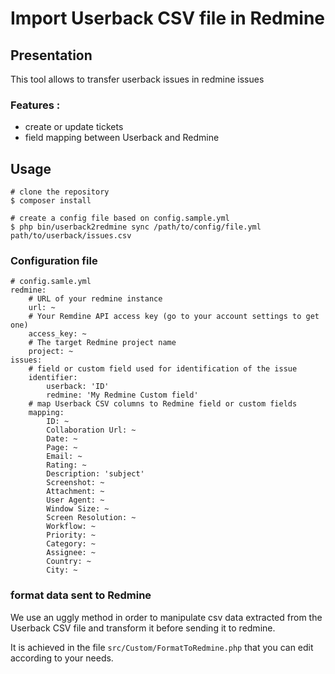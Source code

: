 # Import Userback CSV file in Redmine

## Presentation

This tool allows to transfer userback issues in redmine issues

### Features :

* create or update tickets
* field mapping between Userback and Redmine

## Usage

```
# clone the repository
$ composer install

# create a config file based on config.sample.yml
$ php bin/userback2redmine sync /path/to/config/file.yml path/to/userback/issues.csv
```

### Configuration file

```
# config.samle.yml
redmine:
    # URL of your redmine instance
    url: ~
    # Your Remdine API access key (go to your account settings to get one)
    access_key: ~
    # The target Redmine project name
    project: ~
issues:
    # field or custom field used for identification of the issue
    identifier: 
        userback: 'ID'
        redmine: 'My Redmine Custom field'
    # map Userback CSV columns to Redmine field or custom fields
    mapping:
        ID: ~
        Collaboration Url: ~
        Date: ~
        Page: ~
        Email: ~
        Rating: ~
        Description: 'subject'
        Screenshot: ~
        Attachment: ~
        User Agent: ~
        Window Size: ~
        Screen Resolution: ~
        Workflow: ~
        Priority: ~
        Category: ~
        Assignee: ~
        Country: ~
        City: ~
```

### format data sent to Redmine

We use an uggly method in order to manipulate csv data extracted from the Userback CSV file and transform it before sending it to redmine.

It is achieved in the file `src/Custom/FormatToRedmine.php` that you can edit according to your needs.

